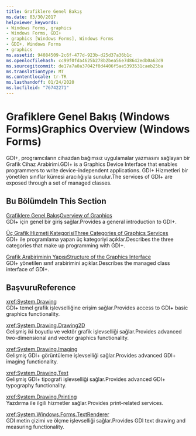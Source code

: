 ```yaml
---
title: Grafiklere Genel Bakış
ms.date: 03/30/2017
helpviewer_keywords:
- Windows Forms, graphics
- Windows Forms, GDI+
- graphics [Windows Forms], Windows Forms
- GDI+, Windows Forms
- graphics
ms.assetid: 94084509-2c6f-477d-923b-d25d37a36b1c
ms.openlocfilehash: cc99f0fda4625b278b2bea56e7d8642edb0a63d9
ms.sourcegitcommit: de17a7a0a37042f0d4406f5ae5393531caeb25ba
ms.translationtype: MT
ms.contentlocale: tr-TR
ms.lasthandoff: 01/24/2020
ms.locfileid: "76742271"
---
```

# <a name="graphics-overview-windows-forms"></a><span data-ttu-id="ce976-102">Grafiklere Genel Bakış (Windows Forms)</span><span class="sxs-lookup"><span data-stu-id="ce976-102">Graphics Overview (Windows Forms)</span></span>
<span data-ttu-id="ce976-103">GDI+, programcıların cihazdan bağımsız uygulamalar yazmasını sağlayan bir Grafik Cihaz Arabirimi.</span><span class="sxs-lookup"><span data-stu-id="ce976-103">GDI+ is a Graphics Device Interface that enables programmers to write device-independent applications.</span></span> <span data-ttu-id="ce976-104">GDI+ Hizmetleri bir yönetilen sınıflar kümesi aracılığıyla sunulur.</span><span class="sxs-lookup"><span data-stu-id="ce976-104">The services of GDI+ are exposed through a set of managed classes.</span></span>  
  
## <a name="in-this-section"></a><span data-ttu-id="ce976-105">Bu Bölümde</span><span class="sxs-lookup"><span data-stu-id="ce976-105">In This Section</span></span>  
 [<span data-ttu-id="ce976-106">Grafiklere Genel Bakış</span><span class="sxs-lookup"><span data-stu-id="ce976-106">Overview of Graphics</span></span>](overview-of-graphics.md)  
 <span data-ttu-id="ce976-107">GDI+ için genel bir giriş sağlar.</span><span class="sxs-lookup"><span data-stu-id="ce976-107">Provides a general introduction to GDI+.</span></span>  
  
 [<span data-ttu-id="ce976-108">Üç Grafik Hizmeti Kategorisi</span><span class="sxs-lookup"><span data-stu-id="ce976-108">Three Categories of Graphics Services</span></span>](three-categories-of-graphics-services.md)  
 <span data-ttu-id="ce976-109">GDI+ ile programlama yapan üç kategoriyi açıklar.</span><span class="sxs-lookup"><span data-stu-id="ce976-109">Describes the three categories that make up programming with GDI+.</span></span>  
  
 [<span data-ttu-id="ce976-110">Grafik Arabiriminin Yapısı</span><span class="sxs-lookup"><span data-stu-id="ce976-110">Structure of the Graphics Interface</span></span>](structure-of-the-graphics-interface.md)  
 <span data-ttu-id="ce976-111">GDI+ yönetilen sınıf arabirimini açıklar.</span><span class="sxs-lookup"><span data-stu-id="ce976-111">Describes the managed class interface of GDI+.</span></span>  
  
## <a name="reference"></a><span data-ttu-id="ce976-112">Başvuru</span><span class="sxs-lookup"><span data-stu-id="ce976-112">Reference</span></span>  
 <xref:System.Drawing>  
 <span data-ttu-id="ce976-113">GDI+ temel grafik işlevselliğine erişim sağlar.</span><span class="sxs-lookup"><span data-stu-id="ce976-113">Provides access to GDI+ basic graphics functionality.</span></span>  
  
 <xref:System.Drawing.Drawing2D>  
 <span data-ttu-id="ce976-114">Gelişmiş iki boyutlu ve vektör grafik işlevselliği sağlar.</span><span class="sxs-lookup"><span data-stu-id="ce976-114">Provides advanced two-dimensional and vector graphics functionality.</span></span>  
  
 <xref:System.Drawing.Imaging>  
 <span data-ttu-id="ce976-115">Gelişmiş GDI+ görüntüleme işlevselliği sağlar.</span><span class="sxs-lookup"><span data-stu-id="ce976-115">Provides advanced GDI+ imaging functionality.</span></span>  
  
 <xref:System.Drawing.Text>  
 <span data-ttu-id="ce976-116">Gelişmiş GDI+ tipografi işlevselliği sağlar.</span><span class="sxs-lookup"><span data-stu-id="ce976-116">Provides advanced GDI+ typography functionality.</span></span>  
  
 <xref:System.Drawing.Printing>  
 <span data-ttu-id="ce976-117">Yazdırma ile ilgili hizmetler sağlar.</span><span class="sxs-lookup"><span data-stu-id="ce976-117">Provides print-related services.</span></span>  
  
 <xref:System.Windows.Forms.TextRenderer>  
 <span data-ttu-id="ce976-118">GDI metin çizimi ve ölçme işlevselliği sağlar.</span><span class="sxs-lookup"><span data-stu-id="ce976-118">Provides GDI text drawing and measuring functionality.</span></span>
